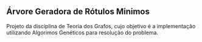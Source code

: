 Árvore Geradora de Rótulos Minimos
---

Projeto da disciplina de Teoria dos Grafos, cujo objetivo é a implementação utilizando Algorimos Genéticos para resolução do problema.

